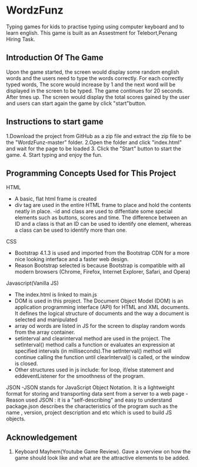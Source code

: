 # WordzFunz
Typing games for kids to practise typing using computer keyboard and to learn english. This game is built as an Assestment for Telebort,Penang Hiring Task.

## Introduction Of The Game
Upon the game started, the screen would display some random english words and the users need to type the words correctly. For each correctly typed words, The score would increase by 1  and the next word will be displayed in the screen to be typed. The game continues for 20 seconds. After tmes up. The screen would display the total scores gained by the user and users can start again the game by click "start"button.


## Instructions to start game

1.Download the project from GitHub as a zip file and extract the zip file to be the "WordzFunz-master" folder.
2.Open the folder and click "index.html" and wait for the page to be loaded
3. Click the "Start" button to start the game.
4. Start typing and enjoy the fun.

## Programming Concepts Used for This Project

HTML
- A basic, flat html frame is created
- div tag are used in the entire HTML frame to place and hold the contents neatly in place.
-id and class are used to diffentiate some special elements such as buttons, scores and time. The difference between an ID and a class is that an ID can be used to identify one element, whereas a class can be used to identify more than one.

CSS
- Bootstrap 4.1.3 is used and imported from the Bootstrap CDN for a more nice looking interface and a faster web design.
- Reason Bootstrap selected is because Bootstrap is compatible with all modern browsers (Chrome, Firefox, Internet Explorer, Safari, and Opera)

Javascript(Vanilla JS)
- The index.html is linked to main.js
- DOM is used in this project. The Document Object Model (DOM) is an application programming interface (API) for HTML and XML documents. It defines the logical structure of documents and the way a document is selected and manipulated
- array od words are listed in JS for the screen to display random words from the array container.
- setinterval and clearinterval method are used in the project. The setInterval() method calls a function or evaluates an expression at specified intervals (in milliseconds).The setInterval() method will continue calling the function until clearInterval() is called, or the window is closed.
- Other structures used in js include: for loop, if/else statement and eddeventListener for the smoothness of the program.

JSON
-JSON stands for JavaScript Object Notation. It is a lightweight format for storing and transporting data sent from a server to a web page
-Reason used JSON : it is a "self-describing" and easy to understand
package.json describes the characteristics of the program such as the name , version, project description and etc which is used to build JS objects.

## Acknowledgement

1. Keyboard Mayhem(Youtube Game Review). Gave a overview on how the game should look like and what are the attractive elements to be added.










